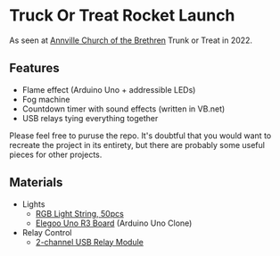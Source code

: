 # Truck Or Treat Rocket Launch
As seen at [Annville Church of the Brethren](https://www.annvillecob.org) Trunk or Treat in 2022.

## Features

- Flame effect (Arduino Uno + addressible LEDs)
- Fog machine
- Countdown timer with sound effects (written in VB.net)
- USB relays tying everything together

Please feel free to puruse the repo.   It's doubtful that you would want to recreate the project in its entirety, but there are probably some useful pieces for other projects.

## Materials

- Lights
  - [RGB Light String, 50pcs](https://www.amazon.com/gp/product/B076VBSB3B/ref=ppx_yo_dt_b_search_asin_title?ie=UTF8&psc=1)
  - [Elegoo Uno R3 Board](https://www.amazon.com/gp/product/B01EWOE0UU/ref=ppx_yo_dt_b_search_asin_title?ie=UTF8&psc=1) (Arduino Uno Clone)
- Relay Control
  - [2-channel USB Relay Module](https://www.amazon.com/gp/product/B07CFQMDJ3/ref=ppx_yo_dt_b_search_asin_title?ie=UTF8&psc=1)
